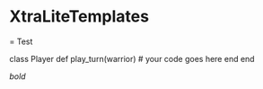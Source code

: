 # XtraLiteTemplates

= Test

  class Player
    def play_turn(warrior)
      # your code goes here
    end
  end


*bold*